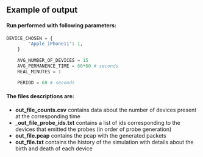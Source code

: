 ## Example of output

#### Run performed with following parameters:
```python  
DEVICE_CHOSEN = {
        "Apple iPhone11": 1,
    }

    AVG_NUMBER_OF_DEVICES = 15
    AVG_PERMANENCE_TIME = 60*60 # seconds
    REAL_MINUTES = 1

    PERIOD = 60 # seconds
```
#### The files descriptions are:
 - __out_file_counts.csv__ contains data about the number of devices present at the corresponding time
 - ___out_file_probe_ids.txt__ contains a list of ids corresponding to the devices that emitted the probes (in order of probe generation)
 - __out_file.pcap__ contains the pcap with the generated packets
 - __out_file.txt__ contains the history of the simulation with details about the birth and death of each device